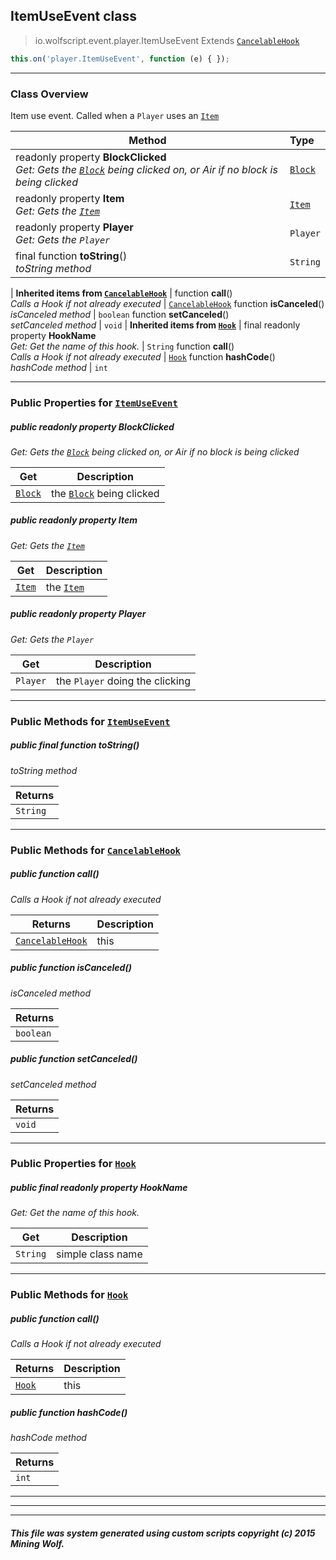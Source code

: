 ## ItemUseEvent __class__

>io.wolfscript.event.player.ItemUseEvent
>Extends [`CancelableHook`](../CancelableHook.md)
``` javascript
this.on('player.ItemUseEvent', function (e) { });
```


---

### Class Overview

Item use event. Called when a `Player` uses an [`Item`](../../api/inventory/Item.md)

Method | Type   
--- | :--- 
 readonly property __BlockClicked__ <br> _Get: Gets the [`Block`](../../api/world/blocks/Block.md) being clicked on, or Air if no block is being clicked_ | [`Block`](../../api/world/blocks/Block.md)
 readonly property __Item__ <br> _Get: Gets the [`Item`](../../api/inventory/Item.md)_ | [`Item`](../../api/inventory/Item.md)
 readonly property __Player__ <br> _Get: Gets the `Player`_ | `Player`
final function __toString__() <br> _toString method_ | `String`
 |
__Inherited items from [`CancelableHook`](../CancelableHook.md)__ |
 function __call__() <br> _Calls a Hook if not already executed_ | [`CancelableHook`](../CancelableHook.md)
 function __isCanceled__() <br> _isCanceled method_ | `boolean`
 function __setCanceled__() <br> _setCanceled method_ | `void`
 |
__Inherited items from [`Hook`](../Hook.md)__ |
final readonly property __HookName__ <br> _Get: Get the name of this hook._ | `String`
 function __call__() <br> _Calls a Hook if not already executed_ | [`Hook`](../Hook.md)
 function __hashCode__() <br> _hashCode method_ | `int`







---


### Public Properties for [`ItemUseEvent`](ItemUseEvent.md)

##### <a id='blockclicked'></a>public  readonly property __BlockClicked__

_Get: Gets the [`Block`](../../api/world/blocks/Block.md) being clicked on, or Air if no block is being clicked_

Get | Description
--- | --- 
[`Block`](../../api/world/blocks/Block.md) | the [`Block`](../../api/world/blocks/Block.md) being clicked



##### <a id='item'></a>public  readonly property __Item__

_Get: Gets the [`Item`](../../api/inventory/Item.md)_

Get | Description
--- | --- 
[`Item`](../../api/inventory/Item.md) | the [`Item`](../../api/inventory/Item.md)



##### <a id='player'></a>public  readonly property __Player__

_Get: Gets the `Player`_

Get | Description
--- | --- 
`Player` | the `Player` doing the clicking



---

### Public Methods for [`ItemUseEvent`](ItemUseEvent.md)

##### <a id='tostring'></a>public final function __toString__()

_toString method_

Returns | 
--- | 
`String` |


---

### Public Methods for [`CancelableHook`](../CancelableHook.md)

##### <a id='call'></a>public  function __call__()

_Calls a Hook if not already executed_

Returns | Description
--- | --- 
[`CancelableHook`](../CancelableHook.md) | this


##### <a id='iscanceled'></a>public  function __isCanceled__()

_isCanceled method_

Returns | 
--- | 
`boolean` |


##### <a id='setcanceled'></a>public  function __setCanceled__()

_setCanceled method_

Returns | 
--- | 
`void` |


---

### Public Properties for [`Hook`](../Hook.md)

##### <a id='hookname'></a>public final readonly property __HookName__

_Get: Get the name of this hook._

Get | Description
--- | --- 
`String` | simple class name



---

### Public Methods for [`Hook`](../Hook.md)

##### <a id='call'></a>public  function __call__()

_Calls a Hook if not already executed_

Returns | Description
--- | --- 
[`Hook`](../Hook.md) | this


##### <a id='hashcode'></a>public  function __hashCode__()

_hashCode method_

Returns | 
--- | 
`int` |


---


---


---


##### This file was system generated using custom scripts copyright (c) 2015 Mining Wolf.
	

